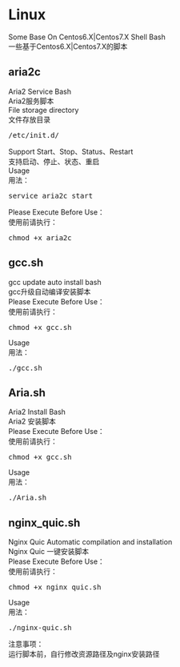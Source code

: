 # Linux
Some Base On Centos6.X|Centos7.X Shell Bash<br>
一些基于Centos6.X|Centos7.X的脚本<br>
## aria2c<br>
Aria2 Service Bash<br>
Aria2服务脚本<br>
File storage directory<br>
文件存放目录<br>
<pre>
/etc/init.d/
</pre>
Support Start、Stop、Status、Restart<br>
支持启动、停止、状态、重启<br>
Usage<br>
用法：<br>
<pre>
service aria2c start
</pre>
Please Execute Before Use：<br>
使用前请执行：<br>
<pre>
chmod +x aria2c
</pre>

## gcc.sh<br>
gcc update auto install bash<br>
gcc升级自动编译安装脚本<br>
Please Execute Before Use：<br>
使用前请执行：<br>
<pre>
chmod +x gcc.sh
</pre>
Usage<br>
用法：<br>
<pre>
./gcc.sh
</pre>

## Aria.sh<br>
Aria2 Install Bash<br>
Aria2 安装脚本<br>
Please Execute Before Use：<br>
使用前请执行：<br>
<pre>
chmod +x gcc.sh
</pre>
Usage<br>
用法：<br>
<pre>
./Aria.sh
</pre>

## nginx_quic.sh<br>
Nginx Quic Automatic compilation and installation<br>
Nginx Quic 一键安装脚本<br>
Please Execute Before Use：<br>
使用前请执行：<br>
<pre>
chmod +x nginx_quic.sh
</pre>
Usage<br>
用法：<br>
<pre>
./nginx-quic.sh
</pre>
注意事项：<br>
运行脚本前，自行修改资源路径及nginx安装路径
